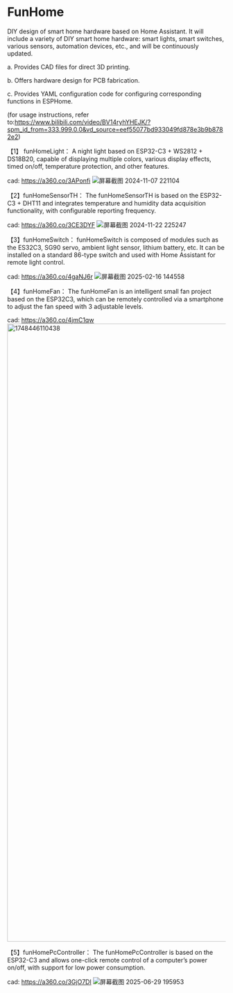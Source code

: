 # FunHome
DIY design of smart home hardware based on Home Assistant.
It will include a variety of DIY smart home hardware: smart lights, smart switches, various sensors, automation devices, etc., and will be continuously updated.

  a. Provides CAD files for direct 3D printing.
  
  b. Offers hardware design for PCB fabrication.
  
  c. Provides YAML configuration code for configuring corresponding functions in ESPHome.
  
  (for usage instructions, refer to:https://www.bilibili.com/video/BV14ryhYHEJK/?spm_id_from=333.999.0.0&vd_source=eef55077bd933049fd878e3b9b8782e2) 




【1】 funHomeLight：
A night light based on ESP32-C3 + WS2812 + DS18B20, capable of displaying multiple colors, various display effects, timed on/off, temperature protection, and other features.

cad: https://a360.co/3APonfi
![屏幕截图 2024-11-07 221104](https://github.com/user-attachments/assets/1ad908f7-0097-48d4-a8ec-24b2109bc733)


【2】funHomeSensorTH：
The funHomeSensorTH is based on the ESP32-C3 + DHT11 and integrates temperature and humidity data acquisition functionality, with configurable reporting frequency.

cad: https://a360.co/3CE3DYF
![屏幕截图 2024-11-22 225247](https://github.com/user-attachments/assets/32765efd-7b67-4092-997a-e17d7f22604b)

【3】funHomeSwitch：
funHomeSwitch is composed of modules such as the ES32C3, SG90 servo, ambient light sensor, lithium battery, etc. It can be installed on a standard 86-type switch and used with Home Assistant for remote light control.

cad: https://a360.co/4gaNJ6r
![屏幕截图 2025-02-16 144558](https://github.com/user-attachments/assets/a02d762e-d9a6-40ef-9645-6d92aab0bfed)

【4】funHomeFan：
The funHomeFan is an intelligent small fan project based on the ESP32C3, which can be remotely controlled via a smartphone to adjust the fan speed with 3 adjustable levels.

cad: https://a360.co/4jmC1qw
<img width="1424" alt="1748446110438" src="https://github.com/user-attachments/assets/485a521a-fe67-4b89-8a62-0fd0d2eb5358" />

【5】funHomePcController：
The funHomePcController is based on the ESP32-C3 and allows one-click remote control of a computer’s power on/off, with support for low power consumption.

cad: https://a360.co/3GjO7Dl
![屏幕截图 2025-06-29 195953](https://github.com/user-attachments/assets/83e7724a-8874-434d-a785-82f64a035583)



